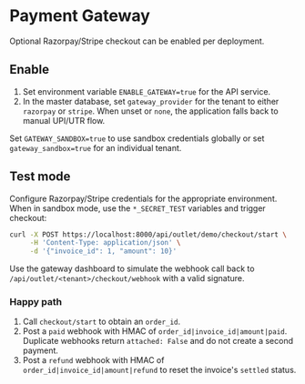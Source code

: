 # Payment Gateway

Optional Razorpay/Stripe checkout can be enabled per deployment.

## Enable

1. Set environment variable `ENABLE_GATEWAY=true` for the API service.
2. In the master database, set `gateway_provider` for the tenant to either `razorpay` or `stripe`.
   When unset or `none`, the application falls back to manual UPI/UTR flow.

Set `GATEWAY_SANDBOX=true` to use sandbox credentials globally or set
`gateway_sandbox=true` for an individual tenant.

## Test mode

Configure Razorpay/Stripe credentials for the appropriate environment. When in
sandbox mode, use the `*_SECRET_TEST` variables and trigger checkout:

```bash
curl -X POST https://localhost:8000/api/outlet/demo/checkout/start \
     -H 'Content-Type: application/json' \
     -d '{"invoice_id": 1, "amount": 10}'
```

Use the gateway dashboard to simulate the webhook call back to
`/api/outlet/<tenant>/checkout/webhook` with a valid signature.

### Happy path

1. Call `checkout/start` to obtain an `order_id`.
2. Post a `paid` webhook with HMAC of `order_id|invoice_id|amount|paid`.
   Duplicate webhooks return `attached: False` and do not create a second
   payment.
3. Post a `refund` webhook with HMAC of `order_id|invoice_id|amount|refund` to
   reset the invoice's `settled` status.
